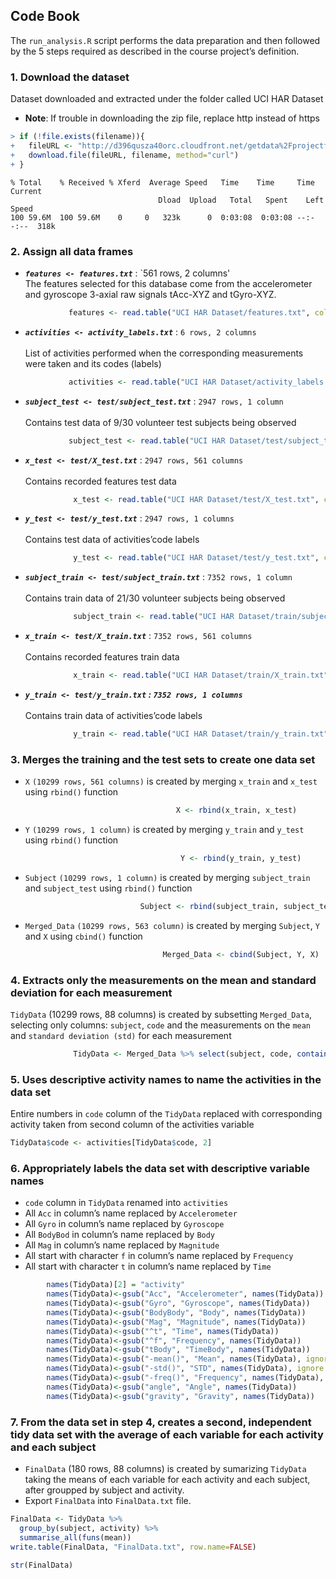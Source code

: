 ## Code Book

The `run_analysis.R` script performs the data preparation and then followed by the 5 steps required as described in the course project’s definition.

### 1.  Download the dataset
Dataset downloaded and extracted under the folder called UCI HAR Dataset

- **Note**: If trouble in downloading the zip file, replace http instead of https

```R
> if (!file.exists(filename)){
+   fileURL <- "http://d396qusza40orc.cloudfront.net/getdata%2Fprojectfiles%2FUCI%20HAR%20Dataset.zip"
+   download.file(fileURL, filename, method="curl")
+ }  
```
```
% Total    % Received % Xferd  Average Speed   Time    Time     Time  Current
                                 Dload  Upload   Total   Spent    Left  Speed
100 59.6M  100 59.6M    0     0   323k      0  0:03:08  0:03:08 --:--:--  318k 
```

### 2.  Assign all data frames
- ***`features <- features.txt`*** : `561 rows, 2 columns' <br/>
The features selected for this database come from the accelerometer and gyroscope 3-axial raw signals tAcc-XYZ and tGyro-XYZ.
```R
             features <- read.table("UCI HAR Dataset/features.txt", col.names = c("n","functions"))
```
- ***`activities <- activity_labels.txt`*** : `6 rows, 2 columns` <br/><br/>
List of activities performed when the corresponding measurements were taken and its codes (labels)<br/>
```R
             activities <- read.table("UCI HAR Dataset/activity_labels.txt", col.names = c("code", "activity"))
```
- ***`subject_test <- test/subject_test.txt`*** : `2947 rows, 1 column` <br/><br/>
Contains test data of 9/30 volunteer test subjects being observed<br/>
```R
             subject_test <- read.table("UCI HAR Dataset/test/subject_test.txt", col.names = "subject")
```
- ***`x_test <- test/X_test.txt`*** : `2947 rows, 561 columns` <br/><br/>
Contains recorded features test data<br/>
```R
              x_test <- read.table("UCI HAR Dataset/test/X_test.txt", col.names = features$functions)
```
- ***`y_test <- test/y_test.txt`*** : `2947 rows, 1 columns` <br/><br/>
Contains test data of activities’code labels<br/>
```R
              y_test <- read.table("UCI HAR Dataset/test/y_test.txt", col.names = "code")
```
- ***`subject_train <- test/subject_train.txt`*** : `7352 rows, 1 column` <br/><br/>
Contains train data of 21/30 volunteer subjects being observed<br/>
```R
              subject_train <- read.table("UCI HAR Dataset/train/subject_train.txt", col.names = "subject")
```          
- ***`x_train <- test/X_train.txt`*** : `7352 rows, 561 columns` <br/><br/>
Contains recorded features train data<br/>
```R
              x_train <- read.table("UCI HAR Dataset/train/X_train.txt", col.names = features$functions)
```        
- ***`y_train <- test/y_train.txt` : `7352 rows, 1 columns`*** <br/><br/>
Contains train data of activities’code labels<br/>
```R
              y_train <- read.table("UCI HAR Dataset/train/y_train.txt", col.names = "code")
```

### 3. Merges the training and the test sets to create one data set
 - `X` `(10299 rows, 561 columns)` is created by merging `x_train` and `x_test` using `rbind()` function
 ```R
                                      X <- rbind(x_train, x_test)
 ```
- `Y` `(10299 rows, 1 column)` is created by merging `y_train` and `y_test` using `rbind()` function
```R
                                      Y <- rbind(y_train, y_test)
```                                     
- `Subject` `(10299 rows, 1 column)` is created by merging `subject_train` and `subject_test` using `rbind()` function
```R
                             Subject <- rbind(subject_train, subject_test)
```
- `Merged_Data` `(10299 rows, 563 column)` is created by merging `Subject`, `Y` and `X` using `cbind()` function
```R
                                  Merged_Data <- cbind(Subject, Y, X)
```
### 4. Extracts only the measurements on the mean and standard deviation for each measurement
`TidyData` (10299 rows, 88 columns) is created by subsetting `Merged_Data`, selecting only columns: `subject`, `code` and the measurements on the `mean` and `standard deviation (std)` for each measurement

```R
              TidyData <- Merged_Data %>% select(subject, code, contains("mean"), contains("std"))
```
### 5. Uses descriptive activity names to name the activities in the data set
Entire numbers in `code` column of the `TidyData` replaced with corresponding activity taken from second column of the  activities variable
```R
TidyData$code <- activities[TidyData$code, 2]
```

### 6. Appropriately labels the data set with descriptive variable names
- `code` column in `TidyData` renamed into `activities`
- All `Acc` in column’s name replaced by `Accelerometer`
- All `Gyro` in column’s name replaced by `Gyroscope`
- All `BodyBod` in column’s name replaced by `Body`
- All `Mag` in column’s name replaced by `Magnitude`
- All start with character `f` in column’s name replaced by `Frequency`
- All start with character `t` in column’s name replaced by `Time`

```R
        names(TidyData)[2] = "activity"
        names(TidyData)<-gsub("Acc", "Accelerometer", names(TidyData))
        names(TidyData)<-gsub("Gyro", "Gyroscope", names(TidyData))
        names(TidyData)<-gsub("BodyBody", "Body", names(TidyData))
        names(TidyData)<-gsub("Mag", "Magnitude", names(TidyData))
        names(TidyData)<-gsub("^t", "Time", names(TidyData))
        names(TidyData)<-gsub("^f", "Frequency", names(TidyData))
        names(TidyData)<-gsub("tBody", "TimeBody", names(TidyData))
        names(TidyData)<-gsub("-mean()", "Mean", names(TidyData), ignore.case = TRUE)
        names(TidyData)<-gsub("-std()", "STD", names(TidyData), ignore.case = TRUE)
        names(TidyData)<-gsub("-freq()", "Frequency", names(TidyData), ignore.case = TRUE)
        names(TidyData)<-gsub("angle", "Angle", names(TidyData))
        names(TidyData)<-gsub("gravity", "Gravity", names(TidyData))
```

### 7. From the data set in step 4, creates a second, independent tidy data set with the average of each variable for each activity and each subject
- `FinalData` (180 rows, 88 columns) is created by sumarizing `TidyData` taking the means of each variable for each activity and each subject, after groupped by subject and activity.
- Export `FinalData` into `FinalData.txt` file.
```R
FinalData <- TidyData %>%
  group_by(subject, activity) %>%
  summarise_all(funs(mean))
write.table(FinalData, "FinalData.txt", row.name=FALSE)

str(FinalData)
```
